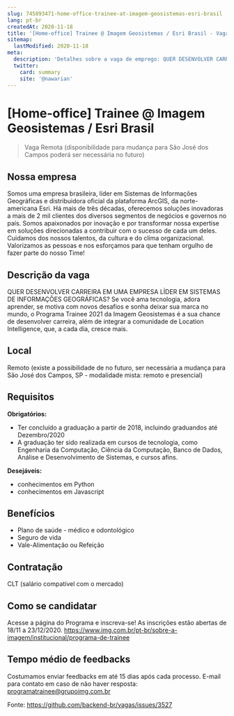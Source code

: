 ```yaml
---
slug: 745893471-home-office-trainee-at-imagem-geosistemas-esri-brasil
lang: pt-br
createdAt: 2020-11-18
title: '[Home-office] Trainee @ Imagem Geosistemas / Esri Brasil - Vaga de Emprego'
sitemap:
  lastModified: 2020-11-18
meta:
  description: 'Detalhes sobre a vaga de emprego: QUER DESENVOLVER CARREIRA EM UMA EMPRESA LÍDER EM SISTEMAS DE INFORMAÇÕES GEOGRÁFICAS? Se você ama tecnologia, adora aprender, se motiva com novos desafios e sonha deixar sua marca no mundo, o Programa Trainee 2021 da Imagem Geosistemas é a sua chance de desenvolver carreira, além de integrar a comunidade de Location Intelligence, que, a cada dia, cresce mais.'
  twitter:
    card: summary
    site: '@nawarian'
---
```


# [Home-office] Trainee @ Imagem Geosistemas / Esri Brasil

<!--
==================================================
Caso a vaga for remoto durante a pandemia informar no texto "Remoto durante o covid"
==================================================
-->
<!-- 
==================================================
POR FAVOR, SÓ POSTE SE A VAGA FOR PARA BACK-END!

Não faça distinção de gênero no título da vaga.

Use: "Back-End Developer" ao invés de 
"Desenvolvedor Back-End" \o/

Exemplo: `[São Paulo] Back-End Developer @ NOME DA EMPRESA`
==================================================
-->
<!--
==================================================
Caso a vaga for remoto durante a pandemia deixar a linha abaixo
==================================================
-->
> Vaga Remota (disponibilidade para mudança para São José dos Campos poderá ser necessária no futuro)

## Nossa empresa

Somos uma empresa brasileira, líder em Sistemas de Informações Geográficas e distribuidora oficial da plataforma ArcGIS, da norte-americana Esri.
Há mais de três décadas, oferecemos soluções inovadoras a mais de 2 mil clientes dos diversos segmentos de negócios e governos no país.
Somos apaixonados por inovação e por transformar nossa expertise em soluções direcionadas a contribuir com o sucesso de cada um deles.
Cuidamos dos nossos talentos, da cultura e do clima organizacional. Valorizamos as pessoas e nos esforçamos para que tenham orgulho de fazer parte do nosso Time!

## Descrição da vaga

QUER DESENVOLVER CARREIRA EM UMA EMPRESA LÍDER EM SISTEMAS DE INFORMAÇÕES GEOGRÁFICAS?
Se você ama tecnologia, adora aprender, se motiva com novos desafios e sonha deixar sua marca no mundo, o Programa Trainee 2021 da Imagem Geosistemas é a sua chance de desenvolver carreira, além de integrar a comunidade de Location Intelligence, que, a cada dia, cresce mais.

## Local

Remoto (existe a possibilidade de no futuro, ser necessária a mudança para São José dos Campos, SP - modalidade mista: remoto e presencial)

## Requisitos

**Obrigatórios:**
- Ter concluído a graduação a partir de 2018, incluindo graduandos até Dezembro/2020
- A graduação ter sido realizada em cursos de tecnologia, como Engenharia da Computação, Ciência da Computação, Banco de Dados, Análise e Desenvolvimento de Sistemas, e cursos afins.

**Desejáveis:**
- conhecimentos em Python
- conhecimentos em Javascript

## Benefícios

- Plano de saúde - médico e odontológico
- Seguro de vida
- Vale-Alimentação ou Refeição

## Contratação

CLT (salário compatível com o mercado)

## Como se candidatar

Acesse a página do Programa e inscreva-se! As inscrições estão abertas de 18/11 a 23/12/2020.
https://www.img.com.br/pt-br/sobre-a-imagem/institucional/programa-de-trainee

## Tempo médio de feedbacks

Costumamos enviar feedbacks em até 15 dias após cada processo.
E-mail para contato em caso de não haver resposta: programatrainee@grupoimg.com.br


Fonte: https://github.com/backend-br/vagas/issues/3527